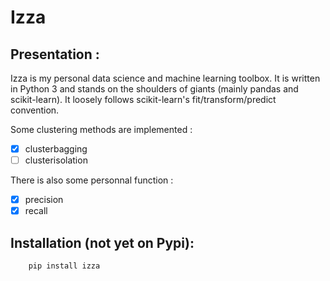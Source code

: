 # Izza 

## Presentation : 

Izza is my personal data science and machine learning toolbox. It is written in Python 3 and stands on the shoulders of giants (mainly pandas and scikit-learn). It loosely follows scikit-learn's fit/transform/predict convention.

Some clustering methods are implemented : 

- [x] clusterbagging 
- [ ] clusterisolation

There is also some personnal function : 

- [x] precision 
- [x] recall 

## Installation (not yet on Pypi): 

```shell
    pip install izza
```